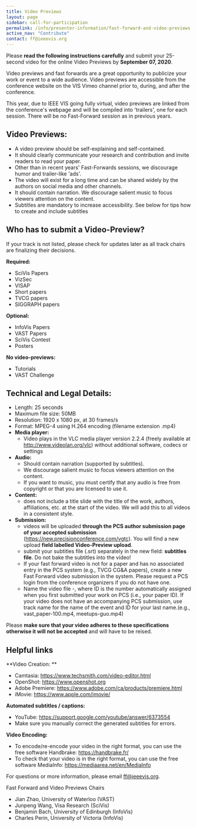 ```yaml
---
title: Video Previews
layout: page
sidebar: call-for-participation
permalink: /info/presenter-information/fast-forward-and-video-previews
active_nav: "Contribute"
contact: ff@ieeevis.org
---
```


Please **read the following instructions carefully** and submit your
25-second video for the online Video Previews by **September 07, 2020**.

Video previews and fast forwards are a great opportunity to publicize
your work or event to a wide audience. Video previews are accessible
from the conference website on the VIS Vimeo channel prior to, during,
and after the conference. 


This year, due to IEEE VIS going fully virtual, video previews are linked 
from the conference's webpage and will be compiled into 'trailers', one for
each session. There will be no Fast-Forward session as in previous years. 


<!--
At least one author for each accepted
submission is required to present a 25-second preview of their work
during a Fast Forward (FF) session held at the conference. The same
25-second video supports both purposes: it will be archivally
available as a standalone video with audio track, and it will also be
played during the FF session **without** the audio track while the
author speaks. Voiceover narration in the audio track is strongly
recommended to make the archival video most useful, but is not
mandatory.
-->

<!--
<style>
td.videopreview {
background-color: #fde5cc;
}
td.fastforward {
background-color: #d9ead2;
}
td.left {
font-weight: bold;
vertical-align: top;
}
</style>

<table>
<thead align="center"><td></td><td class="videopreview"><b>Video Preview</b></td><td class="fastforward"><b>Fast Forward</b></td></thead>
<tbody>
<tr><td class="left">What</td><td class="videopreview">The video preview will be hosted at a video platform (Vimeo) and should advertise your work in a way that motivates viewers to read the paper. It will exist for a long time.</td>
  
<td class="fastforward">The fast forward video is the video preview <b>without any audio track</b>. The visuals should support your on-stage oral advertisement to join your conference presentation.</td></tr>
<tr><td class="left">Format</td><td colspan="2">
<b>Length:</b> 25 seconds - DO NOT include a title slide<br>
<b>Maximum file size:</b> 50MB<br>
<b>Resolution:</b> 1280 x 720 px, at 24 to 30 frames/s<br>
<b>Format:</b> MPEG-4 using H.264 encoding<br>
<b>Testing:</b> Your video should play in VLC media player version 2.2.4<br>
** More details below
</td></tr>
<tr><td class="left">Audio</td><td class="videopreview">Narration and free-to-use music<br>
** More details below</td><td class="fastforward">None</td></tr>
<tr><td rowspan="2" class="left">Who</td><td colspan="2">Papers (VAST, InfoVis, SciVis, Short Papers, TVCG, CG&amp;A, VISAP)<br>Panels<br>
** Please submit only one video that can be used with audio as VP and without audio as FF</td></tr>
<tr><td class="videopreview">Posters (all)</td><td class="fastforward">Posters (only best and honorable mention posters)<br>SciVis contest<br>VISAP art event<br>Supporters<br></td></tr>
</tbody>
</table>
-->

## Video Previews: 

- A video preview should be self-explaining and self-contained. 
- It should clearly communicate your research and contribution and invite readers to read your paper.
- Other than in recent years' Fast-Forwards sessions, we discourage humor and trailer-like 'ads'. 
- The video will exist for a long time and can be shared widely by the authors on social media and other channels. 
- It should contain narration. We discourage salient music to focus viewers attention on the content.
- Subtitles are mandatory to increase accessibility. See below for tips how to create and include subtitles

## Who has to submit a Video-Preview? 
If your track is not listed, please check for updates later as all track chairs are finalizing their decisions.

**Required:**
- SciVis Papers
- VizSec
- VISAP
- Short papers
- TVCG papers
- SIGGRAPH papers

**Optional:**
- InfoVis Papers
- VAST Papers
- SciVis Contest
- Posters

**No video-previews:**
- Tutorials
- VAST Challenge


## Technical and Legal Details: 

- Length: 25 seconds
- Maximum file size: 50MB
- Resolution: 1920 x 1080 px, at 30 frames/s
- Format: MPEG-4 using H.264 encoding (filename extension .mp4)
- **Media player:**
  - Video plays in the VLC media player version 2.2.4 (freely available at http://www.videolan.org/vlc) without additional software, codecs or settings
- **Audio:**
  - Should contain narration (supported by subtitles). 
  - We discourage salient music to focus viewers attention on the content.
  - If you want to music, you must certify that any audio is free from copyright or that you are licensed to use it.
- **Content:** 
  - does not include a title slide with the title of the work, authors, affiliations, etc. at the start of the video. We will add this to all videos in a consistent style.
- **Submission:**
  - videos will be uploaded **through the PCS author submission page of your accepted submission** (https://new.precisionconference.com/vgtc). You will find a new upload **field labelled Video-Preview upload**.  
  - submit your subtitles file (.srt) separately in the new field: **subtitles file**. Do not bake the subtitles into the video!
  - If your fast forward video is not for a paper and has no associated entry in the PCS system (e.g., TVCG CG&A papers), create a new Fast Forward video submission in the system. Please request a PCS login from the conference organizers if you do not have one.  
  - Name the video file <track name>-<ID>, where ID is the number automatically assigned when you first submitted your work on PCS (i.e., your paper ID). If your video does not have an accompanying PCS submission, use track name for the name of the event and ID for your last name.(e.g., vast_paper-100.mp4, meetups-guo.mp4)

Please **make sure that your video adheres to these specifications otherwise it will not be accepted** and will have to be reised.

## Helpful links

**Video Creation: **
- Camtasia: https://www.techsmith.com/video-editor.html
- OpenShot: https://www.openshot.org 
- Adobe Premiere:  https://www.adobe.com/ca/products/premiere.html	
- iMovie: https://www.apple.com/imovie/

**Automated subtitles / captions:**
- YouTube: https://support.google.com/youtube/answer/6373554 
- Make sure you manually correct the generated subtitles for errors. 

**Video Encoding:** 
- To encode/re-encode your video in the right format, you can use the free software Handbrake: https://handbrake.fr/ 
- To check that your video is in the right format, you can use the free software MediaInfo: https://mediaarea.net/en/MediaInfo


For questions or more information, please email ff@ieeevis.org.


Fast Forward and Video Previews Chairs

- Jian Zhao, University of Waterloo (VAST)
- Junpeng Wang, Visa Research (SciVis)
- Benjamin Bach, University of Edinburgh (InfoVis)
- Charles Perin, University of Victoria (InfoVis)


